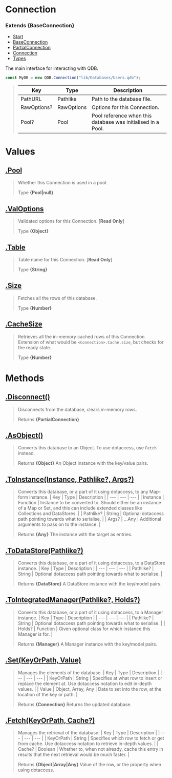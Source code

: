 
# Connection
### Extends **{BaseConnection}**

* [Start](https://github.com/QSmally/QDB/blob/v4/Documentation/Index.md)
* [BaseConnection](https://github.com/QSmally/QDB/blob/v4/Documentation/BaseConnection.md)
* [PartialConnection](https://github.com/QSmally/QDB/blob/v4/Documentation/PartialConnection.md)
* [Connection](https://github.com/QSmally/QDB/blob/v4/Documentation/Connection.md)
* [Types](https://github.com/QSmally/QDB/blob/v4/Documentation/Types.md)

The main interface for interacting with QDB.
```js
const MyDB = new QDB.Connection("lib/Databases/Users.qdb");
```

> | Key | Type | Description |
> | --- | --- | --- |
> | PathURL | Pathlike | Path to the database file. |
> | RawOptions? | RawOptions | Options for this Connection. |
> | Pool? | Pool | Pool reference when this database was initialised in a Pool. |



# Values
## [.Pool](https://github.com/QSmally/QDB/blob/v4/lib/Connection.js#L29)
> Whether this Connection is used in a pool.
>
> Type **{Pool|null}**

## [.ValOptions](https://github.com/QSmally/QDB/blob/v4/lib/Connection.js#L36)
> Validated options for this Connection. [**Read Only**]
>
> Type **{Object}**

## [.Table](https://github.com/QSmally/QDB/blob/v4/lib/Connection.js#L52)
> Table name for this Connection. [**Read Only**]
>
> Type **{String}**

## [.Size](https://github.com/QSmally/QDB/blob/v4/lib/Connection.js#L104)
> Fetches all the rows of this database.
>
> Type **{Number}**

## [.CacheSize](https://github.com/QSmally/QDB/blob/v4/lib/Connection.js#L114)
> Retrieves all the in-memory cached rows of this Connection. Extension of what would be `<Connection>.Cache.size`, but checks for the ready state.
>
> Type **{Number}**

# Methods
## [.Disconnect()](https://github.com/QSmally/QDB/blob/v4/lib/Connection.js#L125)
> Disconnects from the database, clears in-memory rows.
>
> Returns **{PartialConnection}** 

## [.AsObject()](https://github.com/QSmally/QDB/blob/v4/lib/Connection.js#L140)
> Converts this database to an Object. To use dotaccess, use `Fetch` instead.
>
> Returns **{Object}** An Object instance with the key/value pairs.

## [.ToInstance(Instance, Pathlike?, Args?)](https://github.com/QSmally/QDB/blob/v4/lib/Connection.js#L150)
> Converts this database, or a part of it using dotaccess, to any Map-form instance.
> | Key | Type | Description |
> | --- | --- | --- |
> | Instance | Function | Instance to be converted to. Should either be an instance of a Map or Set, and this can include extended classes like Collections and DataStores. |
> | Pathlike? | String | Optional dotaccess path pointing towards what to serialise. |
> | Args? | ...Any | Additional arguments to pass on to the instance. |
>
> Returns **{Any}** The instance with the target as entries.

## [.ToDataStore(Pathlike?)](https://github.com/QSmally/QDB/blob/v4/lib/Connection.js#L169)
> Converts this database, or a part of it using dotaccess, to a DataStore instance.
> | Key | Type | Description |
> | --- | --- | --- |
> | Pathlike? | String | Optional dotaccess path pointing towards what to serialise. |
>
> Returns **{DataStore}** A DataStore instance with the key/model pairs.

## [.ToIntegratedManager(Pathlike?, Holds?)](https://github.com/QSmally/QDB/blob/v4/lib/Connection.js#L178)
> Converts this database, or a part of it using dotaccess, to a Manager instance.
> | Key | Type | Description |
> | --- | --- | --- |
> | Pathlike? | String | Optional dotaccess path pointing towards what to serialise. |
> | Holds? | Function | Given optional class for which instance this Manager is for. |
>
> Returns **{Manager}** A Manager instance with the key/model pairs.

## [.Set(KeyOrPath, Value)](https://github.com/QSmally/QDB/blob/v4/lib/Connection.js#L261)
> Manages the elements of the database.
> | Key | Type | Description |
> | --- | --- | --- |
> | KeyOrPath | String | Specifies at what row to insert or replace the element at. Use dotaccess notation to edit in-depth values. |
> | Value | Object, Array, Any | Data to set into the row, at the location of the key or path. |
>
> Returns **{Connection}** Returns the updated database.

## [.Fetch(KeyOrPath, Cache?)](https://github.com/QSmally/QDB/blob/v4/lib/Connection.js#L282)
> Manages the retrieval of the database.
> | Key | Type | Description |
> | --- | --- | --- |
> | KeyOrPath | String | Specifies which row to fetch or get from cache. Use dotaccess notation to retrieve in-depth values. |
> | Cache? | Boolean | Whether to, when not already, cache this entry in results that the next retrieval would be much faster. |
>
> Returns **{Object|Array|Any}** Value of the row, or the property when using dotaccess.
